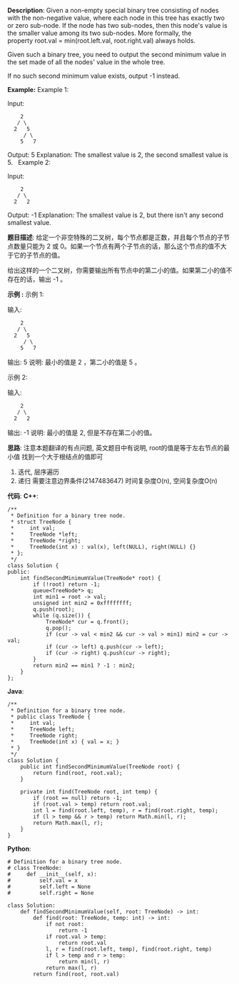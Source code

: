 __Description__:
Given a non-empty special binary tree consisting of nodes with the non-negative value, where each node in this tree has exactly two or zero sub-node. If the node has two sub-nodes, then this node's value is the smaller value among its two sub-nodes. More formally, the property root.val = min(root.left.val, root.right.val) always holds.

Given such a binary tree, you need to output the second minimum value in the set made of all the nodes' value in the whole tree.

If no such second minimum value exists, output -1 instead.

__Example:__
Example 1:

Input: 
```
    2
   / \
  2   5
     / \
    5   7
```
Output: 5
Explanation: The smallest value is 2, the second smallest value is 5.
 
Example 2:

Input: 
```
    2
   / \
  2   2
```
Output: -1
Explanation: The smallest value is 2, but there isn't any second smallest value.

__题目描述__:
给定一个非空特殊的二叉树，每个节点都是正数，并且每个节点的子节点数量只能为 2 或 0。如果一个节点有两个子节点的话，那么这个节点的值不大于它的子节点的值。 

给出这样的一个二叉树，你需要输出所有节点中的第二小的值。如果第二小的值不存在的话，输出 -1 。

__示例 :__
示例 1:

输入: 
```
    2
   / \
  2   5
     / \
    5   7
```
输出: 5
说明: 最小的值是 2 ，第二小的值是 5 。

示例 2:

输入: 
```
    2
   / \
  2   2
```
输出: -1
说明: 最小的值是 2, 但是不存在第二小的值。

__思路__:
注意本题翻译的有点问题, 英文题目中有说明, root的值是等于左右节点的最小值
找到一个大于根结点的值即可
1. 迭代, 层序遍历
2. 递归
需要注意边界条件(2147483647)
时间复杂度O(n), 空间复杂度O(n)

__代码__:
__C++__:
```
/**
 * Definition for a binary tree node.
 * struct TreeNode {
 *     int val;
 *     TreeNode *left;
 *     TreeNode *right;
 *     TreeNode(int x) : val(x), left(NULL), right(NULL) {}
 * };
 */
class Solution {
public:
    int findSecondMinimumValue(TreeNode* root) {
        if (!root) return -1;
        queue<TreeNode*> q;
        int min1 = root -> val;
        unsigned int min2 = 0xffffffff;
        q.push(root);
        while (q.size()) {
            TreeNode* cur = q.front();
            q.pop();
            if (cur -> val < min2 && cur -> val > min1) min2 = cur -> val;
            if (cur -> left) q.push(cur -> left);
            if (cur -> right) q.push(cur -> right);
        }
        return min2 == min1 ? -1 : min2;
    }
};
```

__Java__:
```
/**
 * Definition for a binary tree node.
 * public class TreeNode {
 *     int val;
 *     TreeNode left;
 *     TreeNode right;
 *     TreeNode(int x) { val = x; }
 * }
 */
class Solution {
    public int findSecondMinimumValue(TreeNode root) {
        return find(root, root.val);
    }
    
    private int find(TreeNode root, int temp) {
        if (root == null) return -1;
        if (root.val > temp) return root.val;
        int l = find(root.left, temp), r = find(root.right, temp);
        if (l > temp && r > temp) return Math.min(l, r);
        return Math.max(l, r);
    }
}
```

__Python__:
```
# Definition for a binary tree node.
# class TreeNode:
#     def __init__(self, x):
#         self.val = x
#         self.left = None
#         self.right = None

class Solution:
    def findSecondMinimumValue(self, root: TreeNode) -> int:
        def find(root: TreeNode, temp: int) -> int:
            if not root:
                return -1
            if root.val > temp:
                return root.val
            l, r = find(root.left, temp), find(root.right, temp)
            if l > temp and r > temp:
                return min(l, r)
            return max(l, r)
        return find(root, root.val)
```